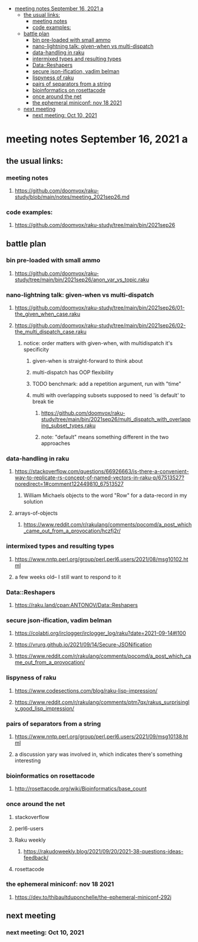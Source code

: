 - [meeting notes September 16, 2021                                      a](#org01d13b4)
  - [the usual links:](#org0cfecea)
    - [meeting notes](#orge6402c4)
    - [code examples:](#orgcc563b1)
  - [battle plan](#org6d2c3b5)
    - [bin pre-loaded with small ammo](#org775d0e7)
    - [nano-lightning talk: given-when vs multi-dispatch](#org59719ff)
    - [data-handling in raku](#org705e24d)
    - [intermixed types and resulting types](#orgcbfb60f)
    - [Data::Reshapers](#orgb659ac0)
    - [secure json-ification, vadim belman](#org0ea331d)
    - [lispyness of raku](#orgbcb2077)
    - [pairs of separators from a string](#org63261ff)
    - [bioinformatics on rosettacode](#orgb6134a8)
    - [once around the net](#org043ba20)
    - [the ephemeral miniconf: nov 18 2021](#org2766874)
  - [next meeting](#org95ed5b9)
    - [next meeting: Oct 10, 2021](#orgec891e8)


<a id="org01d13b4"></a>

# meeting notes September 16, 2021                                      a


<a id="org0cfecea"></a>

## the usual links:


<a id="orge6402c4"></a>

### meeting notes

1.  <https://github.com/doomvox/raku-study/blob/main/notes/meeting_2021sep26.md>


<a id="orgcc563b1"></a>

### code examples:

1.  <https://github.com/doomvox/raku-study/tree/main/bin/2021sep26>


<a id="org6d2c3b5"></a>

## battle plan


<a id="org775d0e7"></a>

### bin pre-loaded with small ammo

1.  <https://github.com/doomvox/raku-study/tree/main/bin/2021sep26/anon_var_vs_topic.raku>


<a id="org59719ff"></a>

### nano-lightning talk: given-when vs multi-dispatch

1.  <https://github.com/doomvox/raku-study/tree/main/bin/2021sep26/01-the_given_when_case.raku>

2.  <https://github.com/doomvox/raku-study/tree/main/bin/2021sep26/02-the_multi_dispatch_case.raku>

    1.  notice: order matters with given-when, with multidispatch it's specificity
    
        1.  given-when is straight-forward to think about
        
        2.  multi-dispatch has OOP flexibility
        
        3.  TODO benchmark: add a repetition argument, run with "time"
        
        4.  multi with overlapping subsets supposed to need 'is default' to break tie
        
            1.  <https://github.com/doomvox/raku-study/tree/main/bin/2021sep26/multi_dispatch_with_overlapping_subset_types.raku>
            
            2.  note: "default" means something different in the two approaches


<a id="org705e24d"></a>

### data-handling in raku

1.  <https://stackoverflow.com/questions/66926663/is-there-a-convenient-way-to-replicate-rs-concept-of-named-vectors-in-raku-p/67513527?noredirect=1#comment122449810_67513527>

    1.  William Michaels objects to the word "Row" for a data-record in my solution

2.  arrays-of-objects

    1.  <https://www.reddit.com/r/rakulang/comments/pocomd/a_post_which_came_out_from_a_provocation/hczfj2r/>


<a id="orgcbfb60f"></a>

### intermixed types and resulting types

1.  <https://www.nntp.perl.org/group/perl.perl6.users/2021/08/msg10102.html>

2.  a few weeks old&#x2013; I still want to respond to it


<a id="orgb659ac0"></a>

### Data::Reshapers

1.  <https://raku.land/cpan:ANTONOV/Data::Reshapers>


<a id="org0ea331d"></a>

### secure json-ification, vadim belman

1.  <https://colabti.org/irclogger/irclogger_log/raku?date=2021-09-14#l100>

2.  <https://vrurg.github.io/2021/09/14/Secure-JSONification>

3.  <https://www.reddit.com/r/rakulang/comments/pocomd/a_post_which_came_out_from_a_provocation/>


<a id="orgbcb2077"></a>

### lispyness of raku

1.  <https://www.codesections.com/blog/raku-lisp-impression/>

2.  <https://www.reddit.com/r/rakulang/comments/ptm7qx/rakus_surprisingly_good_lisp_impression/>


<a id="org63261ff"></a>

### pairs of separators from a string

1.  <https://www.nntp.perl.org/group/perl.perl6.users/2021/09/msg10138.html>

2.  a discussion yary was involved in, which indicates there's something interesting


<a id="orgb6134a8"></a>

### bioinformatics on rosettacode

1.  <http://rosettacode.org/wiki/Bioinformatics/base_count>


<a id="org043ba20"></a>

### once around the net

1.  stackoverflow

2.  perl6-users

3.  Raku weekly

    1.  <https://rakudoweekly.blog/2021/09/20/2021-38-questions-ideas-feedback/>

4.  rosettacode


<a id="org2766874"></a>

### the ephemeral miniconf: nov 18 2021

1.  <https://dev.to/thibaultduponchelle/the-ephemeral-miniconf-292j>


<a id="org95ed5b9"></a>

## next meeting


<a id="orgec891e8"></a>

### next meeting: Oct 10, 2021
